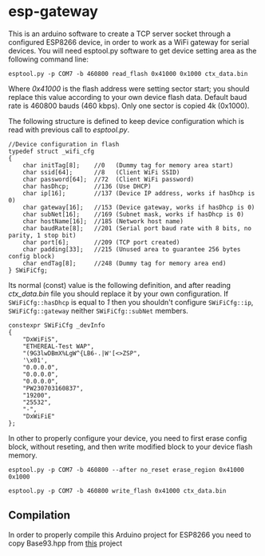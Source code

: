# esp-gateway

This is an arduino software to create a TCP server socket through a configured ESP8266 device,
in order to work as a WiFi gateway for serial devices. You will need esptool.py software to
get device setting area as the following command line:

```esptool.py -p COM7 -b 460800 read_flash 0x41000 0x1000 ctx_data.bin```

Where *0x41000* is the flash address were setting sector start; you should replace this value
according to your own device flash data. Default baud rate is 460800 bauds (460 kbps). Only
one sector is copied 4k (0x1000).

The following structure is defined to keep device configuration which is read with previous
call to _esptool.py_.

```
//Device configuration in flash
typedef struct _wifi_cfg
{
    char initTag[8];    //0   (Dummy tag for memory area start)
    char ssid[64];      //8   (Client WiFi SSID)
    char password[64];  //72  (Client WiFi password)
    char hasDhcp;       //136 (Use DHCP)
    char ip[16];        //137 (Device IP address, works if hasDhcp is 0)
    char gateway[16];   //153 (Device gateway, works if hasDhcp is 0)
    char subNet[16];    //169 (Subnet mask, works if hasDhcp is 0)
    char hostName[16];  //185 (Network host name)
    char baudRate[8];   //201 (Serial port baud rate with 8 bits, no parity, 1 stop bit)
    char port[6];       //209 (TCP port created)
    char padding[33];   //215 (Unused area to guarantee 256 bytes config block)
    char endTag[8];     //248 (Dummy tag for memory area end)
} SWiFiCfg;
```

Its normal (const) value is the following definition, and after reading *ctx_data.bin*
file you should replace it by your own configuration. If ```SWiFiCfg::hasDhcp``` is equal
to _1_ then you shouldn't configure ```SWiFiCfg::ip```, ```SWiFiCfg::gateway```
neither ```SWiFiCfg::subNet``` members.

```
constexpr SWiFiCfg _devInfo
{
    "DxWiFiS",
    "ETHEREAL-Test WAP",
    "(9G3lwDBmX%LgW^{LB6-.|W'[<>ZSP",
    '\x01',
    "0.0.0.0",
    "0.0.0.0",
    "0.0.0.0",
    "PW230703160837",
    "19200",
    "25532",
    "-",
    "DxWiFiE"
};
```

In other to properly configure your device, you need to first erase config block,
without reseting, and then write modified block to your device flash memory.

```esptool.py -p COM7 -b 460800 --after no_reset erase_region 0x41000 0x1000```

```esptool.py -p COM7 -b 460800 write_flash 0x41000 ctx_data.bin```

## Compilation

In order to properly compile this Arduino project for ESP8266 you need to copy
Base93.hpp from <a href="https://github.com/delverdl/base93">this</a> project
